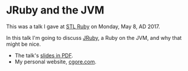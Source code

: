 # JRuby and the JVM

This was a talk I gave at
[STL Ruby](http://www.meetup.com/stlruby/)
on Monday, May 8, AD 2017.

In this talk I'm going to discuss [JRuby](http://jruby.org/), a Ruby on the JVM, and why that might be nice.

- The talk's [slides in PDF](https://github.com/cgore/2017-05-08-jruby-and-the-jvm/raw/master/slides/slides.pdf).
- My personal website, [cgore.com](http://www.cgore.com).
